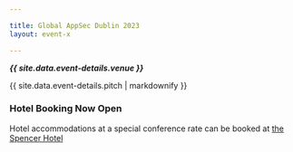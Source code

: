```yaml
---

title: Global AppSec Dublin 2023
layout: event-x

---
```


<!-- rebuild 1 -->

***{{ site.data.event-details.venue }}***

{{ site.data.event-details.pitch | markdownify }}

### Hotel Booking Now Open

Hotel accommodations at a special conference rate can be booked at [the Spencer Hotel](https://tinyurl.com/yfe8r24a)



